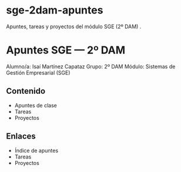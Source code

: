 # sge-2dam-apuntes
Apuntes, tareas y proyectos del módulo SGE (2º DAM) .

# Apuntes SGE — 2º DAM
Alumno/a: Isaí Martínez Capataz
Grupo: 2º DAM
Módulo: Sistemas de Gestión Empresarial (SGE)
## Contenido
- Apuntes de clase
- Tareas
- Proyectos
## Enlaces
- Índice de apuntes
- Tareas
- Proyectos

